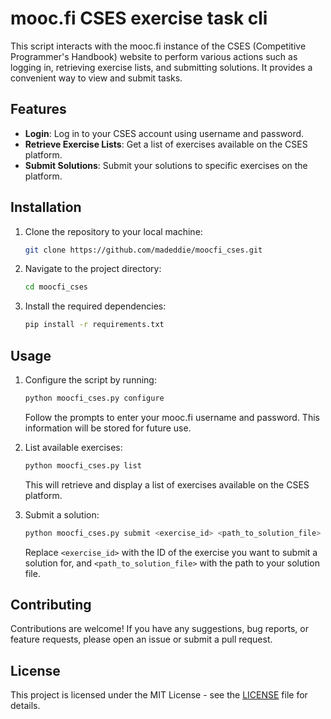 # mooc.fi CSES exercise task cli

This script interacts with the mooc.fi instance of the CSES (Competitive Programmer's Handbook) website to perform various actions such as logging in, retrieving exercise lists, and submitting solutions. It provides a convenient way to view and submit tasks.

## Features

- **Login**: Log in to your CSES account using username and password.
- **Retrieve Exercise Lists**: Get a list of exercises available on the CSES platform.
- **Submit Solutions**: Submit your solutions to specific exercises on the platform.

## Installation

1. Clone the repository to your local machine:

   ```bash
   git clone https://github.com/madeddie/moocfi_cses.git
   ```

2. Navigate to the project directory:

   ```bash
   cd moocfi_cses
   ```

3. Install the required dependencies:

   ```bash
   pip install -r requirements.txt
   ```

## Usage

1. Configure the script by running:

   ```bash
   python moocfi_cses.py configure
   ```

   Follow the prompts to enter your mooc.fi username and password. This information will be stored for future use.

2. List available exercises:

   ```bash
   python moocfi_cses.py list
   ```

   This will retrieve and display a list of exercises available on the CSES platform.

3. Submit a solution:

   ```bash
   python moocfi_cses.py submit <exercise_id> <path_to_solution_file>
   ```

   Replace `<exercise_id>` with the ID of the exercise you want to submit a solution for, and `<path_to_solution_file>` with the path to your solution file.

## Contributing

Contributions are welcome! If you have any suggestions, bug reports, or feature requests, please open an issue or submit a pull request.

## License

This project is licensed under the MIT License - see the [LICENSE](LICENSE) file for details.

